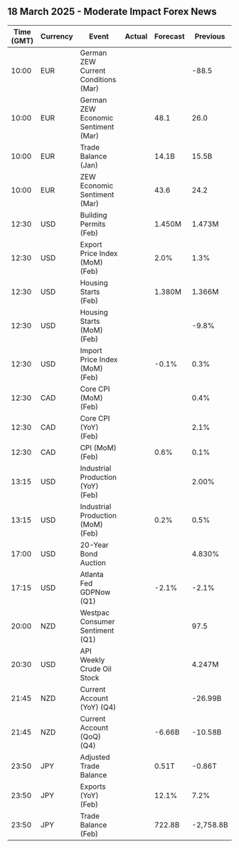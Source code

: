 ## 18 March 2025 - Moderate Impact Forex News

| Time (GMT) | Currency | Event | Actual | Forecast | Previous |
|------|----------|-------|--------|----------|----------|
| 10:00 | EUR | German ZEW Current Conditions (Mar) |  |  | -88.5 |
| 10:00 | EUR | German ZEW Economic Sentiment (Mar) |  | 48.1 | 26.0 |
| 10:00 | EUR | Trade Balance (Jan) |  | 14.1B | 15.5B |
| 10:00 | EUR | ZEW Economic Sentiment (Mar) |  | 43.6 | 24.2 |
| 12:30 | USD | Building Permits (Feb) |  | 1.450M | 1.473M |
| 12:30 | USD | Export Price Index (MoM) (Feb) |  | 2.0% | 1.3% |
| 12:30 | USD | Housing Starts (Feb) |  | 1.380M | 1.366M |
| 12:30 | USD | Housing Starts (MoM) (Feb) |  |  | -9.8% |
| 12:30 | USD | Import Price Index (MoM) (Feb) |  | -0.1% | 0.3% |
| 12:30 | CAD | Core CPI (MoM) (Feb) |  |  | 0.4% |
| 12:30 | CAD | Core CPI (YoY) (Feb) |  |  | 2.1% |
| 12:30 | CAD | CPI (MoM) (Feb) |  | 0.6% | 0.1% |
| 13:15 | USD | Industrial Production (YoY) (Feb) |  |  | 2.00% |
| 13:15 | USD | Industrial Production (MoM) (Feb) |  | 0.2% | 0.5% |
| 17:00 | USD | 20-Year Bond Auction |  |  | 4.830% |
| 17:15 | USD | Atlanta Fed GDPNow (Q1) |  | -2.1% | -2.1% |
| 20:00 | NZD | Westpac Consumer Sentiment (Q1) |  |  | 97.5 |
| 20:30 | USD | API Weekly Crude Oil Stock |  |  | 4.247M |
| 21:45 | NZD | Current Account (YoY) (Q4) |  |  | -26.99B |
| 21:45 | NZD | Current Account (QoQ) (Q4) |  | -6.66B | -10.58B |
| 23:50 | JPY | Adjusted Trade Balance |  | 0.51T | -0.86T |
| 23:50 | JPY | Exports (YoY) (Feb) |  | 12.1% | 7.2% |
| 23:50 | JPY | Trade Balance (Feb) |  | 722.8B | -2,758.8B |
